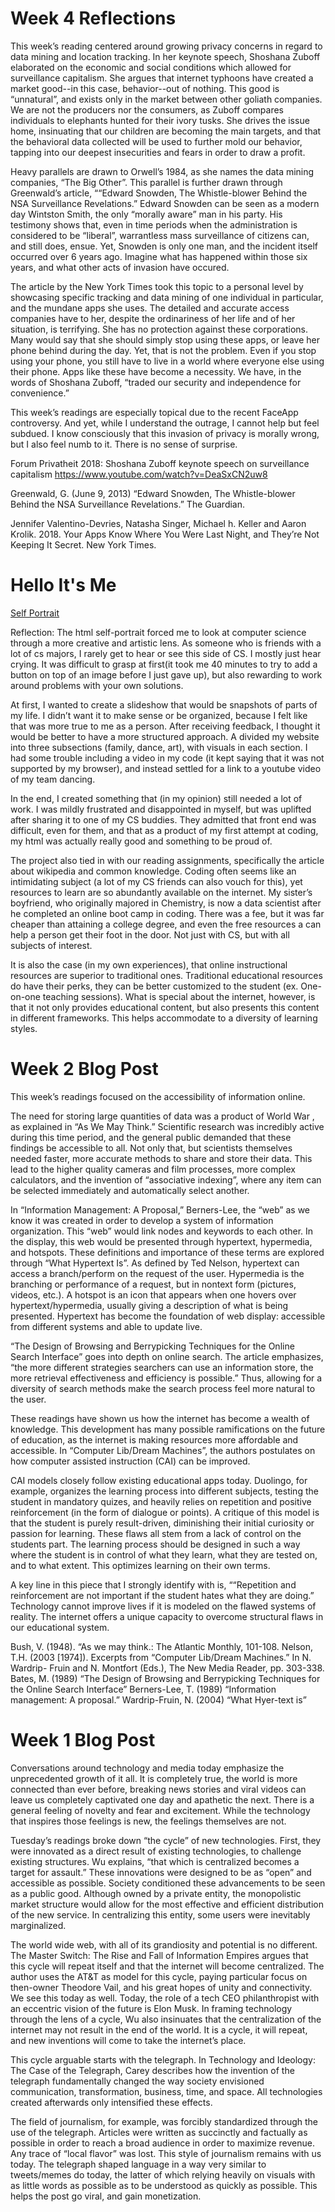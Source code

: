 # Week 4 Reflections

This week’s reading centered around growing privacy concerns in regard to data mining and location tracking. In her keynote speech, Shoshana Zuboff elaborated on the economic and social conditions which allowed for surveillance capitalism. She argues that internet typhoons have created a market good--in this case, behavior--out of nothing. This good is “unnatural”, and exists only in the market between other goliath companies. We are not the producers nor the consumers, as Zuboff compares individuals to elephants hunted for their ivory tusks. She drives the issue home, insinuating that our children are becoming the main targets, and that the behavioral data collected will be used to further mold our behavior, tapping into our deepest insecurities and fears in order to draw a profit. 

Heavy parallels are drawn to Orwell’s 1984, as she names the data mining companies, “The Big Other”. This parallel is further drawn through Greenwald’s article, ““Edward Snowden, The Whistle-blower Behind the NSA Surveillance Revelations.” Edward Snowden can be seen as a modern day Wintston Smith, the only “morally aware” man in his party. His testimony shows that, even in time periods when the administration is considered to be “liberal”, warrantless mass surveillance of citizens can, and still does, ensue. Yet, Snowden is only one man, and the incident itself occurred over 6 years ago. Imagine what has happened within those six years, and what other acts of invasion have occured.

The article by the New York Times took this topic to a personal level by showcasing specific tracking and data mining of one individual in particular, and the mundane apps she uses. The detailed and accurate access companies have to her, despite the ordinariness of her life and of her situation, is terrifying. She has no protection against these corporations. Many would say that she should simply stop using these apps, or leave her phone behind during the day. Yet, that is not the problem. Even if you stop using your phone, you still have to live in a world where everyone else using their phone. Apps like these have become a necessity. We have, in the words of Shoshana Zuboff, “traded our security and independence for convenience.”

This week’s readings are especially topical due to the recent FaceApp controversy. And yet, while I understand the outrage, I cannot help but feel subdued. I know consciously that this invasion of privacy is morally wrong, but I also feel numb to it. There is no sense of surprise.

Forum Privatheit 2018: Shoshana Zuboff keynote speech on surveillance capitalism https://www.youtube.com/watch?v=DeaSxCN2uw8

Greenwald, G. (June 9, 2013) “Edward Snowden, The Whistle-blower Behind the NSA Surveillance Revelations.” The Guardian.

Jennifer Valentino-Devries, Natasha Singer, Michael h. Keller and Aaron Krolik. 2018. Your Apps Know Where You Were Last Night, and They’re Not Keeping It Secret. New York Times.


# Hello It's Me

[Self Portrait](Round3.html)

Reflection:
The html self-portrait forced me to look at computer science through a more creative and artistic lens. As someone who is friends with a lot of cs majors, I rarely get to hear or see this side of CS. I mostly just hear crying. It was difficult to grasp at first(it took me 40 minutes to try to add a button on top of an image before I just gave up), but also rewarding to work around problems with your own solutions.

At first, I wanted to create a slideshow that would be snapshots of parts of my life. I didn’t want it to make sense or be organized, because I felt like that was more true to me as a person. After receiving feedback, I thought it would be better to have a more structured approach. A divided my website into three subsections (family, dance, art), with visuals in each section. I had some trouble including a video in my code (it kept saying that it was not supported by my browser), and instead settled for a link to a youtube video of my team dancing.

In the end, I created something that (in my opinion) still needed a lot of work. I was mildly frustrated and disappointed in myself, but was uplifted after sharing it to one of my CS buddies. They admitted that front end was difficult, even for them, and that as a product of my first attempt at coding, my html was actually really good and something to be proud of.

The project also tied in with our reading assignments, specifically the article about wikipedia and common knowledge. Coding often seems like an intimidating subject (a lot of my CS friends can also vouch for this), yet resources to learn are so abundantly available on the internet. My sister’s boyfriend, who originally majored in Chemistry, is now a data scientist after he completed an online boot camp in coding. There was a fee, but it was far cheaper than attaining a college degree, and even the free resources a can help a person get their foot in the door. Not just with CS, but with all subjects of interest.

It is also the case (in my own experiences), that online instructional resources are superior to traditional ones. Traditional educational resources do have their perks, they can be better customized to the student (ex. One-on-one teaching sessions). What is special about the internet, however, is that it not only provides educational content, but also presents this content in different frameworks. This helps accommodate to a diversity of learning styles. 





# Week 2 Blog Post
This week’s readings focused on the accessibility of information online. 

The need for storing large quantities of data was a product of World War , as explained in “As We May Think.” Scientific research was incredibly active during this time period, and the general public demanded that these findings be accessible to all. Not only that, but scientists themselves needed faster, more accurate methods to share and store their data. This lead to the higher quality cameras and film processes, more complex calculators, and the invention of “associative indexing”, where any item can be selected immediately and automatically select another.

In “Information Management: A Proposal,” Berners-Lee, the “web” as we know it was created in order to develop a system of information organization. This “web” would link nodes and keywords to each other. In the display, this web would be presented through hypertext, hypermedia, and hotspots. These definitions and importance of these terms are explored through “What Hypertext Is”. As defined by Ted Nelson, hypertext can access a branch/perform on the request of the user. Hypermedia is the branching or performance of a request, but in nontext form (pictures, videos, etc.). A hotspot is an icon that appears when one hovers over hypertext/hypermedia, usually giving a description of what is being presented. Hypertext has become the foundation of web display: accessible from different systems and able to update live.

“The Design of Browsing and Berrypicking Techniques for the Online Search Interface” goes into depth on online search. The article emphasizes, “the more different strategies searchers can use an information store, the more retrieval effectiveness and efficiency is possible.” Thus, allowing for a diversity of search methods make the search process feel more natural to the user.

These readings have shown us how the internet has become a wealth of knowledge. This development has many possible ramifications on the future of education, as the internet is making resources more affordable and accessible. In “Computer Lib/Dream Machines”, the authors postulates on how computer assisted instruction (CAI) can be improved. 

CAI models closely follow existing educational apps today. Duolingo, for example, organizes the learning process into different subjects, testing the student in mandatory quizes, and heavily relies on repetition and positive reinforcement (in the form of dialogue or points). A critique of this model is that the student is purely result-driven, diminishing their initial curiosity or passion for learning. These flaws all stem from a lack of control on the students part. The learning process should be designed in such a way where the student is in control of what they learn, what they are tested on, and to what extent. This optimizes learning on their own terms. 

A key line in this piece that I strongly identify with is, ““Repetition and reinforcement are not important if the student hates what they are doing.” Technology cannot improve lives if it is modeled on the flawed systems of reality. The internet offers a unique capacity to overcome structural flaws in our educational system.


Bush, V. (1948). “As we may think.: The Atlantic Monthly, 101-108.
Nelson, T.H. (2003 [1974]). Excerpts from “Computer Lib/Dream Machines.” In N. Wardrip- Fruin and N. Montfort (Eds.), The New Media Reader, pp. 303-338.
Bates, M. (1989) “The Design of Browsing and Berrypicking Techniques for the Online Search Interface”
Berners-Lee, T. (1989) “Information management: A proposal.”
Wardrip-Fruin, N. (2004) “What Hyer-text is”






# Week 1 Blog Post
Conversations around technology and media today emphasize the unprecedented growth of it all. It is completely true, the world is more connected than ever before, breaking news stories and viral videos can leave us completely captivated one day and apathetic the next. There is a general feeling of novelty and fear and excitement. While the technology that inspires those feelings is new, the feelings themselves are not.

Tuesday’s readings broke down “the cycle” of new technologies. First, they were innovated as a direct result of existing technologies, to challenge existing structures. Wu explains, “that which is centralized becomes a target for assault.” These innovations were designed to be as “open” and accessible as possible. Society conditioned these advancements to be seen as a public good. Although owned by a private entity, the monopolistic market structure would allow for the most effective and efficient distribution of the new service. In centralizing this entity, some users were inevitably marginalized. 

The world wide web, with all of its grandiosity and potential is no different. The Master Switch: The Rise and Fall of Information Empires argues that this cycle will repeat itself and that the internet will become centralized. The author uses the AT&T as model for this cycle, paying particular focus on then-owner Theodore Vail, and his great hopes of unity and connectivity. We see this today as well. Today, the role of a tech CEO philanthropist with an eccentric vision of the future is Elon Musk. In framing technology through the lens of a cycle, Wu also insinuates that the centralization of the internet may not result in the end of the world. It is a cycle, it will repeat, and new inventions will come to take the internet’s place.

This cycle arguable starts with the telegraph. In Technology and Ideology: The Case of the Telegraph, Carey describes how the invention of the telegraph fundamentally changed the way society envisioned communication, transformation, business, time, and space. All technologies created afterwards only intensified these effects.

The field of journalism, for example, was forcibly standardized through the use of the telegraph. Articles were written as succinctly and factually as possible in order to reach a broad audience in order to maximize revenue. Any trace of “local flavor” was lost. This style of journalism remains with us today. The telegraph shaped language in a way very similar to tweets/memes do today, the latter of which relying heavily on visuals with as little words as possible as to be understood as quickly as possible. This helps the post go viral, and gain monetization. 

